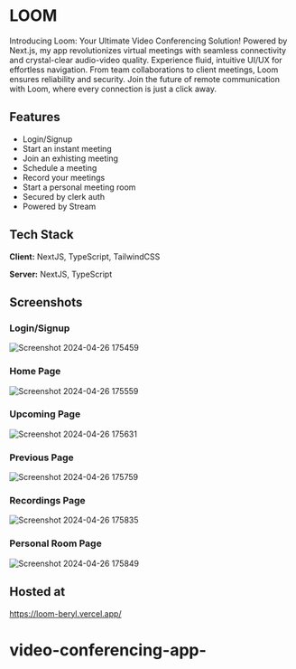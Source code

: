 
# LOOM

Introducing Loom: Your Ultimate Video Conferencing Solution! Powered by Next.js, my app revolutionizes virtual meetings with seamless connectivity and crystal-clear audio-video quality. Experience fluid, intuitive UI/UX for effortless navigation. From team collaborations to client meetings, Loom ensures reliability and security. Join the future of remote communication with Loom, where every connection is just a click away.


## Features

- Login/Signup
- Start an instant meeting
- Join an exhisting meeting
- Schedule a meeting
- Record your meetings
- Start a personal meeting room
- Secured by clerk auth
- Powered by Stream
## Tech Stack

**Client:** NextJS, TypeScript, TailwindCSS

**Server:** NextJS, TypeScript


## Screenshots

### Login/Signup
![Screenshot 2024-04-26 175459](https://github.com/Lakshayyy-m/Video-conferencing-app/assets/138291814/12478829-1a32-4b98-bb56-73cfb8da1f24)

### Home Page
![Screenshot 2024-04-26 175559](https://github.com/Lakshayyy-m/Video-conferencing-app/assets/138291814/6bc0567d-8803-4be2-9d72-2c04a3bbed52)

### Upcoming Page
![Screenshot 2024-04-26 175631](https://github.com/Lakshayyy-m/Video-conferencing-app/assets/138291814/04b0ad66-97de-42e6-a4fb-ba0e58010bcf)

### Previous Page
![Screenshot 2024-04-26 175759](https://github.com/Lakshayyy-m/Video-conferencing-app/assets/138291814/9187140a-3d3c-4534-a2a0-2792454e8243)

### Recordings Page
![Screenshot 2024-04-26 175835](https://github.com/Lakshayyy-m/Video-conferencing-app/assets/138291814/98472e66-5021-4f37-97ea-61a139c84f0b)

### Personal Room Page
![Screenshot 2024-04-26 175849](https://github.com/Lakshayyy-m/Video-conferencing-app/assets/138291814/ca934ee5-221a-412a-b7a9-be3f6ccf070a)

## Hosted at
https://loom-beryl.vercel.app/
# video-conferencing-app-
